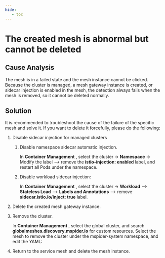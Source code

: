 ```yaml
---
hide:
   - toc
---
```


# The created mesh is abnormal but cannot be deleted

## Cause Analysis

The mesh is in a failed state and the mesh instance cannot be clicked.
Because the cluster is managed, a mesh gateway instance is created, or sidecar injection is enabled in the mesh, the detection always fails when the mesh is removed, so it cannot be deleted normally.

## Solution

It is recommended to troubleshoot the cause of the failure of the specific mesh and solve it. If you want to delete it forcefully, please do the following:

1. Disable sidecar injection for managed clusters

     1. Disable namespace sidecar automatic injection.

         In __Container Management__ , select the cluster -> __Namespace__ -> Modify the label —> remove the __istio-injection: enabled__ label, and restart all Pods under the namespace.

         

     1. Disable workload sidecar injection:

         In __Container Management__ , select the cluster -> __Workload__ —> __Stateless Load__ —> __Labels and Annotations__ —> remove __sidecar.istio.io/inject: true__ label.

         

1. Delete the created mesh gateway instance.

1. Remove the cluster.

     In __Container Management__ , select the global cluster, and search __globalmeshes.discovery.mspider.io__ for custom resources.
     Select the mesh to remove the cluster under the mspider-system namespace, and edit the YAML:

     

1. Return to the service mesh and delete the mesh instance.